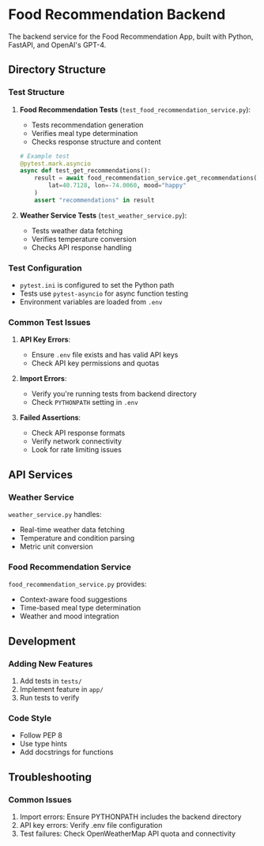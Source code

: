 # Food Recommendation Backend

The backend service for the Food Recommendation App, built with Python, FastAPI, and OpenAI's GPT-4.

## Directory Structure 

### Test Structure

1. **Food Recommendation Tests** (`test_food_recommendation_service.py`):
   - Tests recommendation generation
   - Verifies meal type determination
   - Checks response structure and content
   ```python
   # Example test
   @pytest.mark.asyncio
   async def test_get_recommendations():
       result = await food_recommendation_service.get_recommendations(
           lat=40.7128, lon=-74.0060, mood="happy"
       )
       assert "recommendations" in result
   ```

2. **Weather Service Tests** (`test_weather_service.py`):
   - Tests weather data fetching
   - Verifies temperature conversion
   - Checks API response handling

### Test Configuration
- `pytest.ini` is configured to set the Python path
- Tests use `pytest-asyncio` for async function testing
- Environment variables are loaded from `.env`

### Common Test Issues
1. **API Key Errors**:
   - Ensure `.env` file exists and has valid API keys
   - Check API key permissions and quotas

2. **Import Errors**:
   - Verify you're running tests from backend directory
   - Check `PYTHONPATH` setting in `.env`

3. **Failed Assertions**:
   - Check API response formats
   - Verify network connectivity
   - Look for rate limiting issues

## API Services

### Weather Service
`weather_service.py` handles:
- Real-time weather data fetching
- Temperature and condition parsing
- Metric unit conversion

### Food Recommendation Service
`food_recommendation_service.py` provides:
- Context-aware food suggestions
- Time-based meal type determination
- Weather and mood integration

## Development

### Adding New Features
1. Add tests in `tests/`
2. Implement feature in `app/`
3. Run tests to verify

### Code Style
- Follow PEP 8
- Use type hints
- Add docstrings for functions

## Troubleshooting

### Common Issues
1. Import errors: Ensure PYTHONPATH includes the backend directory
2. API key errors: Verify .env file configuration
3. Test failures: Check OpenWeatherMap API quota and connectivity   

